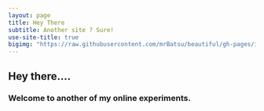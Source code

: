 ```yaml
---
layout: page
title: Hey There
subtitle: Another site ? Sure!
use-site-title: true
bigimg: "https://raw.githubusercontent.com/mrBatsu/beautiful/gh-pages/img/praiaBoi-squashed.jpg"
---
```


## Hey there....  

### Welcome to another of my online experiments.
